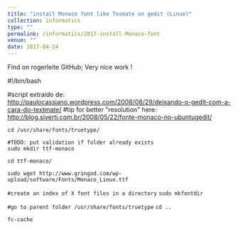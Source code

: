 ```yaml
---
title: "install Monaco font like Texmate on gedit (Linux)"
collection: informatics
type: ""
permalink: /informatics/2017-install-Monaco-font
venue: ""
date: 2017-04-24
---
```


Find on rogerleite GitHub; Very nice work !

#!/bin/bash

#script extraido de: http://paulocassiano.wordpress.com/2008/08/29/deixando-o-gedit-com-a-cara-do-textmate/
#tip for better "resolution" here: http://blog.siverti.com.br/2008/05/22/fonte-monaco-no-ubuntugedit/

```
cd /usr/share/fonts/truetype/

#TODO: put validation if folder already exists
sudo mkdir ttf-monaco

cd ttf-monaco/

sudo wget http://www.gringod.com/wp-upload/software/Fonts/Monaco_Linux.ttf
```
`#create an index of X font files in a directory`
`sudo mkfontdir`

`#go to parent folder /usr/share/fonts/truetype`
`cd ..`

`fc-cache`
